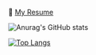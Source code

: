 
<!--
### Hi there 👋

**yniks/yniks** is a ✨ _special_ ✨ repository because its `README.md` (this file) appears on your GitHub profile.

Here are some ideas to get you started:

- 🔭 I’m currently working on ...
- 🌱 I’m currently learning ...
- 👯 I’m looking to collaborate on ...
- 🤔 I’m looking for help with ...
- 💬 Ask me about ...
- 📫 How to reach me: ...
- 😄 Pronouns: ...
- ⚡ Fun fact: ...
-->



📄 [My Resume](https://github.io)


![Anurag's GitHub stats](https://github-readme-stats.vercel.app/api?username=yniks&show_icons=true&theme=great-gatsby)

[![Top Langs](https://github-readme-stats.vercel.app/api/top-langs/?username=yniks&theme=great-gatsby)](https://github.com/yniks)



<!-- [![Readme Card](https://github-readme-stats.vercel.app/api/pin/?username=c-repl&repo=c-repl)](https://github.com/c-repl/c-repl) -->

